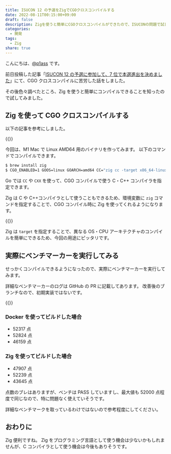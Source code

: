 ```yaml
---
title: ISUCON 12 の予選をZigでCGOクロスコンパイルする
date: 2022-08-11T00:15:00+09:00
draft: false
description: Zigを使うと簡単にCGOクロスコンパイルができたので、ISUCONの問題で試してベンチマーカーを実行シてみました。
categories:
  - 開発
tags:
  - Zig
share: true
---
```


こんにちは、[@p1ass](https://twitter.com/p1ass) です。

前日投稿した記事「[ISUCON 12 の予選に参加して、7 位で本選進出を決めました](http://localhost:60181/posts/isucon12/)」にて、CGO クロスコンパイルに苦労した話をしました。

その後色々調べたところ、Zig を使うと簡単にコンパイルできることを知ったので試してみました。

<!--more-->

## Zig を使って CGO クロスコンパイルする

以下の記事を参考にしました。

{{<ex-link url="https://zig.news/kristoff/building-sqlite-with-cgo-for-every-os-4cic">}}

今回は、M1 Mac で Linux AMD64 用のバイナリを作ってみます。
以下のコマンドでコンパイルできます。

```bash
$ brew install zig
$ CGO_ENABLED=1 GOOS=linux GOARCH=amd64 CC="zig cc -target x86_64-linux" CXX="zig c++ -target x86_64-linux" make isuports
```

Go では `CC` や `CXX` を使って、CGO コンパイルで使う C・C++ コンパイラを指定できます。

Zig は C や C++コンパイラとして使うこともできるため、環境変数に `zig` コマンドを指定することで、CGO コンパイル時に Zig を使ってくれるようになります。

{{<ex-link url="https://ziglearn.org/chapter-4/#zig-cc-zig-c">}}

Zig は `target` を指定することで、異なる OS・CPU アーキテクチャのコンパイルを簡単にできるため、今回の用途にピッタリです。

## 実際にベンチマーカーを実行してみる

せっかくコンパイルできるようになったので、実際にベンチマーカーを実行してみます。

詳細なベンチマーカーのログは GitHub の PR に記載してあります。
改善後のブランチなので、初期実装ではないです。

{{<ex-link url="https://github.com/saba-in-the-kettle/isucon12-qualify/pull/52">}}

### Docker を使ってビルドした場合

- 52317 点
- 52824 点
- 46159 点

### Zig を使ってビルドした場合

- 47907 点
- 52239 点
- 43645 点

点数のブレはありますが、ベンチは PASS していますし、最大値も 52000 点程度で同じなので、特に問題なく使えていそうです。

詳細なベンチマークを取っているわけではないので参考程度にしてください。

## おわりに

Zig 便利ですね。
Zig をプログラミング言語として使う機会は少ないかもしれませんが、C コンパイラとして使う機会は今後もありそうです。
